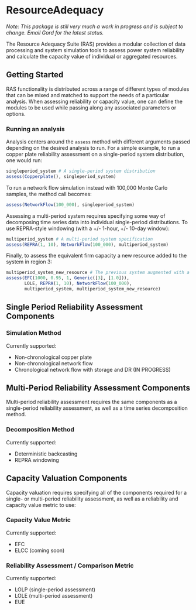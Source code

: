 # ResourceAdequacy

_Note: This package is still very much a work in progress and is subject to change. Email Gord for the latest status._

The Resource Adequacy Suite (RAS) provides a modular collection of data processing and system simulation tools to assess power system reliability and calculate the capacity value of individual or aggregated resources.

## Getting Started

RAS functionality is distributed across a range of different types of modules that can be mixed and matched to support the needs of a particular analysis. When assessing reliability or capacity value, one can define the modules to be used while passing along any associated parameters or options.

### Running an analysis
Analysis centers around the `assess` method with different arguments passed depending on the desired analysis to run. For a simple example, to run a copper plate reliability assessment on a single-period system distribution, one would run:

```julia
singleperiod_system # A single-period system distribution
assess(Copperplate(), singleperiod_system)
```

To run a network flow simulation instead with 100,000 Monte Carlo samples, the method call becomes:

```julia
assess(NetworkFlow(100_000), singleperiod_system)
```

Assessing a multi-period system requires specifying some way of decomposing time series data into individual single-period distributions. To use REPRA-style windowing (with a +/- 1-hour, +/- 10-day window):

```julia
multiperiod_system # A multi-period system specification
assess(REPRA(1, 10), NetworkFlow(100_000), multiperiod_system)
```

Finally, to assess the equivalent firm capacity a new resource added to the system in region 3:

```julia
multiperiod_system_new_resource # The previous system augmented with a new resource
assess(EFC(1000, 0.95, 1, Generic([3], [1.0])),
       LOLE, REPRA(1, 10), NetworkFlow(100_000),
	   multiperiod_system, multiperiod_system_new_resource)
```


## Single Period Reliability Assessment Components

### Simulation Method

Currently supported:

 - Non-chronological copper plate
 - Non-chronological network flow
 - Chronological network flow with storage and DR (IN PROGRESS)

## Multi-Period Reliability Assessment Components

Multi-period reliability assessment requires the same components as a single-period reliability assessment, as well as a time series decomposition method.

### Decomposition Method

Currently supported:
 - Deterministic backcasting
 - REPRA windowing

## Capacity Valuation Components

Capacity valuation requires specifying all of the components required for a single- or multi-period reliability assessment, as well as a reliability and capacity value metric to use:

### Capacity Value Metric

Currently supported:
 - EFC
 - ELCC (coming soon)

### Reliability Assessment / Comparison Metric

Currently supported:
 - LOLP (single-period assessment)
 - LOLE (multi-period assessment)
 - EUE
